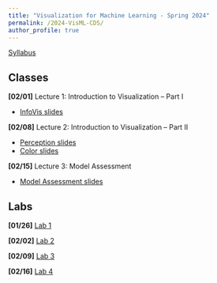 ```yaml
---
title: "Visualization for Machine Learning - Spring 2024"
permalink: /2024-VisML-CDS/
author_profile: true
---
```


[Syllabus](/2024-VisML-CDS/DS-GA-3001---Spring-2024.pdf)

## Classes

**[02/01]** Lecture 1: Introduction to Visualization – Part I

- [InfoVis slides](/2024-VisML-CDS/slides/infovis)

**[02/08]** Lecture 2: Introduction to Visualization – Part II

- [Perception slides](/2024-VisML-CDS/slides/perception)
- [Color slides](/2024-VisML-CDS/slides/color)

**[02/15]** Lecture 3: Model Assessment

- [Model Assessment slides](/2024-VisML-CDS/slides/model_assessment)

## Labs

**[01/26]** [Lab 1](/2024-VisML-CDS/VisML-Lab-Week1-Recap)

**[02/02]** [Lab 2](/2024-VisML-CDS/VisML-Lab-Week2-recap)

**[02/09]** [Lab 3](https://docs.google.com/presentation/d/1YLWW3KScCOVOLZrrH9RIMLsEsdHLEu58s_rNZ57pCF4/edit?usp=sharing) 

**[02/16]** [Lab 4](https://docs.google.com/presentation/d/1jiZGZeD5lte06PGNJDuubpIYsJdt534bkNdw8XXPr2M/edit?usp=sharing)
